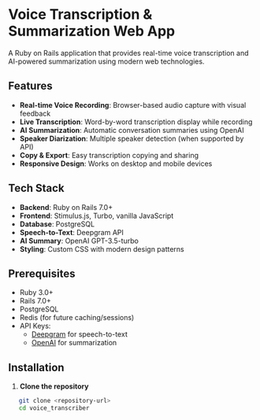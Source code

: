# Voice Transcription & Summarization Web App

A Ruby on Rails application that provides real-time voice transcription and AI-powered summarization using modern web technologies.

## Features

-  **Real-time Voice Recording**: Browser-based audio capture with visual feedback
-  **Live Transcription**: Word-by-word transcription display while recording
-  **AI Summarization**: Automatic conversation summaries using OpenAI
-  **Speaker Diarization**: Multiple speaker detection (when supported by API)
-  **Copy & Export**: Easy transcription copying and sharing
-  **Responsive Design**: Works on desktop and mobile devices

## Tech Stack

- **Backend**: Ruby on Rails 7.0+
- **Frontend**: Stimulus.js, Turbo, vanilla JavaScript
- **Database**: PostgreSQL
- **Speech-to-Text**: Deepgram API
- **AI Summary**: OpenAI GPT-3.5-turbo
- **Styling**: Custom CSS with modern design patterns

## Prerequisites

- Ruby 3.0+
- Rails 7.0+
- PostgreSQL
- Redis (for future caching/sessions)
- API Keys:
  - [Deepgram](https://deepgram.com/) for speech-to-text
  - [OpenAI](https://openai.com/) for summarization

## Installation

1. **Clone the repository**
```bash
   git clone <repository-url>
   cd voice_transcriber